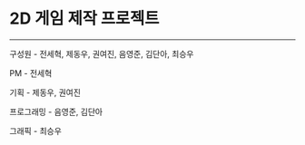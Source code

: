# 2D 게임 제작 프로젝트

---

구성원 - 전세혁, 제동우, 권여진, 음영준, 김단아, 최승우



PM - 전세혁

기획 - 제동우, 권여진

프로그래밍 - 음영준, 김단아

그래픽 - 최승우
